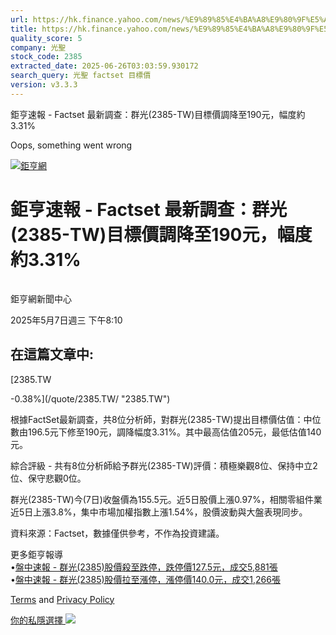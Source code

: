 ```yaml
---
url: https://hk.finance.yahoo.com/news/%E9%89%85%E4%BA%A8%E9%80%9F%E5%A0%B1-factset-%E6%9C%80%E6%96%B0%E8%AA%BF%E6%9F%A5-%E7%BE%A4%E5%85%89-2385-001017528.html
title: https://hk.finance.yahoo.com/news/%E9%89%85%E4%BA%A8%E9%80%9F%E5%A0%B1-factset-%E6%9C%80%E6%96%B0%E8
quality_score: 5
company: 光聖
stock_code: 2385
extracted_date: 2025-06-26T03:03:59.930172
search_query: 光聖 factset 目標價
version: v3.3.3
---
```


鉅亨速報 - Factset 最新調查：群光(2385-TW)目標價調降至190元，幅度約3.31% 


Oops, something went wrong

 

[![鉅亨網](https://s.yimg.com/ny/api/res/1.2/UM5hrThmhlnSiBO4o4qlLg--/YXBwaWQ9aGlnaGxhbmRlcjt3PTE0NjtoPTQ4O2NmPXdlYnA-/https://s.yimg.com/os/creatr-uploaded-images/2020-01/147c7630-36ab-11ea-ae7c-5ee7a0016555)](http://www.cnyes.com/ "鉅亨網")

# 鉅亨速報 - Factset 最新調查：群光(2385-TW)目標價調降至190元，幅度約3.31%

![](data:image/gif;base64,R0lGODlhAQABAIAAAAAAAP///ywAAAAAAQABAAACAUwAOw==)

鉅亨網新聞中心

2025年5月7日週三 下午8:10

## 在這篇文章中:

[2385.TW

-0.38%](/quote/2385.TW/ "2385.TW")

根據FactSet最新調查，共8位分析師，對群光(2385-TW)提出目標價估值：中位數由196.5元下修至190元，調降幅度3.31%。其中最高估值205元，最低估值140元。

綜合評級 - 共有8位分析師給予群光(2385-TW)評價：積極樂觀8位、保持中立2位、保守悲觀0位。

群光(2385-TW)今(7日)收盤價為155.5元。近5日股價上漲0.97%，相關零組件業近5日上漲3.8%，集中市場加權指數上漲1.54%，股價波動與大盤表現同步。

資料來源：Factset，數據僅供參考，不作為投資建議。

更多鉅亨報導  
•[盤中速報 - 群光(2385)股價殺至跌停，跌停價127.5元，成交5,881張](https://news.cnyes.com/news/id/5930234?utm_source=yahoo&utm_medium=RSS&utm_campaign=relate)  
•[盤中速報 - 群光(2385)股價拉至漲停，漲停價140.0元，成交1,266張](https://news.cnyes.com/news/id/5932513?utm_source=yahoo&utm_medium=RSS&utm_campaign=relate)

[Terms](https://guce.yahoo.com/terms?locale=zh-Hant-HK)  and [Privacy Policy](https://guce.yahoo.com/privacy-policy?locale=zh-Hant-HK)

[你的私隱選擇 ![](https://s.yimg.com/dv/static/siteApp/img/privacy-choice-control.png)](https://guce.yahoo.com/state-controls?locale=zh-Hant-HK&state=VA)